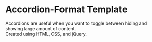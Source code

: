 # Accordion-Format Template
Accordions are useful when you want to toggle between hiding and showing large amount of content. </br>
Created using HTML, CSS, and jQuery. 
